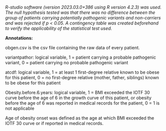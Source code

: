 _R-studio software (version 2023.03.0+386 using R version 4.2.3) was used.
The null hypothesis tested was that there was no difference between the group of patients carrying potentially pathogenic variants and non-carriers and was rejected if p < 0.05.
A contingency table was created beforehand to verify the applicability of the statistical test used._

****Annotations:****

obgen.csv is the csv file containing the raw data of every  patient.

variantpathor: logical variable, 1 = patient carrying a probable pathogenic variant, 0 = patient carrying no probable pathogenic variant

atcdf: logical variable, 1 = at least 1 first-degree relative known to be obese for this patient, 0 = no first-degree relative (mother, father, siblings) known to be obese for this patient

Obesity.before.6.years: logical variable, 1 = BMI exceeded the IOTF 30 curve before the age of 6 in the growth curve of this patient, or obesity before the age of 6 was reported in medical records for the patient, 0 = 1 is not applicable

Age of obesity onset was defined as the age at which BMI exceeded the IOTF 30 curve or if reported in medical records.
